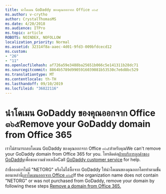 ```yaml
---
title: นำโดเมน GoDaddy ของคุณออกจาก Office ๓๖๕
ms.author: v-crytho
author: CrystalThomasMS
ms.date: 4/20/2018
ms.audience: ITPro
ms.topic: article
ROBOTS: NOINDEX, NOFOLLOW
localization_priority: Normal
ms.assetid: 32314f8a-aaec-4d01-9fd3-009bfdcecd12
ms.custom:
- "26"
- "11"
ms.openlocfilehash: af726a59e3488ba25651b066c5e141311b28dc71
ms.sourcegitcommit: 8864b5789d9905916039081b53530c7e6d8bc529
ms.translationtype: MT
ms.contentlocale: th-TH
ms.lasthandoff: 09/10/2019
ms.locfileid: "36822116"
---
```

# <a name="remove-your-godaddy-domain-from-office-365"></a><span data-ttu-id="8296b-102">นำโดเมน GoDaddy ของคุณออกจาก Office ๓๖๕</span><span class="sxs-lookup"><span data-stu-id="8296b-102">Remove your GoDaddy domain from Office 365</span></span>

<span data-ttu-id="8296b-103">เราไม่สามารถลบโดเมน GoDaddy ของคุณออกจาก Office ๓๖๕สำหรับคุณ</span><span class="sxs-lookup"><span data-stu-id="8296b-103">We can't remove your GoDaddy domain from Office 365 for you.</span></span> <span data-ttu-id="8296b-104">โทรติดต่อ[ฝ่ายบริการลูกค้าของ GoDaddy](https://aka.ms/contact-godaddy)เพื่อขอความช่วยเหลือ</span><span class="sxs-lookup"><span data-stu-id="8296b-104">Call [GoDaddy customer service](https://aka.ms/contact-godaddy) for help.</span></span>
  
<span data-ttu-id="8296b-105">ถ้าชื่อองค์กรไม่มี "NETORG" หรือไม่ได้ซื้อจาก GoDaddy ให้นำโดเมนของคุณออกโดยทำตามขั้นตอนเหล่านี้[เอาโดเมนออกจาก Office ๓๖๕](https://docs.microsoft.com/office365/admin/get-help-with-domains/remove-a-domain)</span><span class="sxs-lookup"><span data-stu-id="8296b-105">If the organization name does not contain "NETORG" or was not purchased from GoDaddy, remove your domain by following these steps [Remove a domain from Office 365.](https://docs.microsoft.com/office365/admin/get-help-with-domains/remove-a-domain)</span></span>
  
